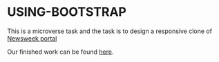 # USING-BOOTSTRAP

This is a microverse task and the task is to design a responsive clone of <a href="https://www.newsweek.com/" target="_blank">Newsweek portal</a>


Our finished work can be found <a href="https://rawcdn.githack.com/sanelca/USING-BOOTSTRAP/439c49634586fb39dafa24bd3eec549ccef81766/index.html" target="_blank">here</a>.
